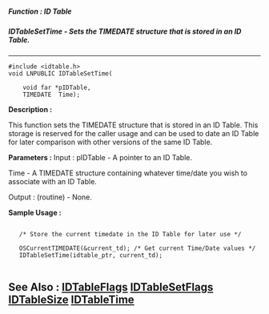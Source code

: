 ##### Function : ID Table
##### IDTableSetTime - Sets the TIMEDATE structure that is stored in an ID Table.
---
```
#include <idtable.h>
void LNPUBLIC IDTableSetTime(

	void far *pIDTable,
	TIMEDATE  Time);
```
**Description :**

This function sets the TIMEDATE structure that is stored in an ID Table.  This 
storage is reserved for the caller usage and can be used to date an ID Table 
for later comparison with other versions of the same ID Table.

**Parameters :**
Input :
pIDTable  -  A pointer to an ID Table.

Time  -  A TIMEDATE structure containing whatever time/date you wish to associate with an ID Table.

Output :
(routine)  -  None.



**Sample Usage :**
```

   /* Store the current timedate in the ID Table for later use */

   OSCurrentTIMEDATE(&current_td); /* Get current Time/Date values */
   IDTableSetTime(idtable_ptr, current_td);
      

```
**See Also :**
[IDTableFlags](/reference/Func/IDTableFlags)
[IDTableSetFlags](/reference/Func/IDTableSetFlags)
[IDTableSize](/reference/Func/IDTableSize)
[IDTableTime](/reference/Func/IDTableTime)
---
